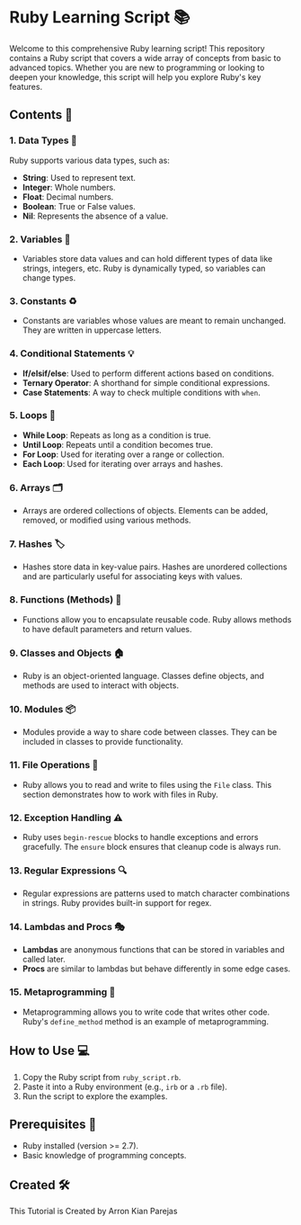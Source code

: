 # Ruby Learning Script 📚

Welcome to this comprehensive Ruby learning script! This repository contains a Ruby script that covers a wide array of concepts from basic to advanced topics. Whether you are new to programming or looking to deepen your knowledge, this script will help you explore Ruby's key features.

## Contents 📑

### 1. Data Types 🧮
Ruby supports various data types, such as:
- **String**: Used to represent text.
- **Integer**: Whole numbers.
- **Float**: Decimal numbers.
- **Boolean**: True or False values.
- **Nil**: Represents the absence of a value.

### 2. Variables 🔑
- Variables store data values and can hold different types of data like strings, integers, etc. Ruby is dynamically typed, so variables can change types.

### 3. Constants ♻️
- Constants are variables whose values are meant to remain unchanged. They are written in uppercase letters.

### 4. Conditional Statements 💡
- **If/elsif/else**: Used to perform different actions based on conditions.
- **Ternary Operator**: A shorthand for simple conditional expressions.
- **Case Statements**: A way to check multiple conditions with `when`.

### 5. Loops 🔁
- **While Loop**: Repeats as long as a condition is true.
- **Until Loop**: Repeats until a condition becomes true.
- **For Loop**: Used for iterating over a range or collection.
- **Each Loop**: Used for iterating over arrays and hashes.

### 6. Arrays 🗂️
- Arrays are ordered collections of objects. Elements can be added, removed, or modified using various methods.

### 7. Hashes 🏷️
- Hashes store data in key-value pairs. Hashes are unordered collections and are particularly useful for associating keys with values.

### 8. Functions (Methods) 🔧
- Functions allow you to encapsulate reusable code. Ruby allows methods to have default parameters and return values.

### 9. Classes and Objects 🏠
- Ruby is an object-oriented language. Classes define objects, and methods are used to interact with objects.

### 10. Modules 📦
- Modules provide a way to share code between classes. They can be included in classes to provide functionality.

### 11. File Operations 📂
- Ruby allows you to read and write to files using the `File` class. This section demonstrates how to work with files in Ruby.

### 12. Exception Handling ⚠️
- Ruby uses `begin-rescue` blocks to handle exceptions and errors gracefully. The `ensure` block ensures that cleanup code is always run.

### 13. Regular Expressions 🔍
- Regular expressions are patterns used to match character combinations in strings. Ruby provides built-in support for regex.

### 14. Lambdas and Procs 🎭
- **Lambdas** are anonymous functions that can be stored in variables and called later.
- **Procs** are similar to lambdas but behave differently in some edge cases.

### 15. Metaprogramming 🧠
- Metaprogramming allows you to write code that writes other code. Ruby's `define_method` method is an example of metaprogramming.

## How to Use 💻

1. Copy the Ruby script from `ruby_script.rb`.
2. Paste it into a Ruby environment (e.g., `irb` or a `.rb` file).
3. Run the script to explore the examples.

## Prerequisites 📝

- Ruby installed (version >= 2.7).
- Basic knowledge of programming concepts.

## Created 🛠️

This Tutorial is Created by Arron Kian Parejas
